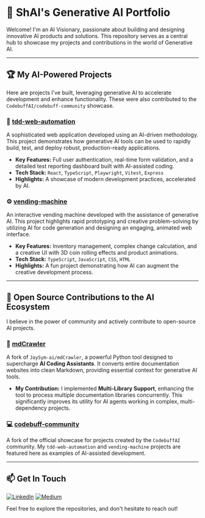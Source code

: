 # 🚀 ShAI's Generative AI Portfolio

Welcome! I'm an AI Visionary, passionate about building and designing innovative AI products and solutions. This repository serves as a central hub to showcase my projects and contributions in the world of Generative AI.

---

## 🏆 My AI-Powered Projects

Here are projects I've built, leveraging generative AI to accelerate development and enhance functionality. These were also contributed to the `CodebuffAI/codebuff-community` showcase.

### 🤖 [tdd-web-automation](https://github.com/ShAIWhisperer/tdd-web-automation)
A sophisticated web application developed using an AI-driven methodology. This project demonstrates how generative AI tools can be used to rapidly build, test, and deploy robust, production-ready applications.

*   **Key Features:** Full user authentication, real-time form validation, and a detailed test reporting dashboard built with AI-assisted coding.
*   **Tech Stack:** `React`, `TypeScript`, `Playwright`, `Vitest`, `Express`
*   **Highlights:** A showcase of modern development practices, accelerated by AI.

### ⚙️ [vending-machine](https://github.com/ShAIWhisperer/vending-machine)
An interactive vending machine developed with the assistance of generative AI. This project highlights rapid prototyping and creative problem-solving by utilizing AI for code generation and designing an engaging, animated web interface.

*   **Key Features:** Inventory management, complex change calculation, and a creative UI with 3D coin rolling effects and product animations.
*   **Tech Stack:** `TypeScript`, `JavaScript`, `CSS`, `HTML`
*   **Highlights:** A fun project demonstrating how AI can augment the creative development process.

---

## 🤝 Open Source Contributions to the AI Ecosystem

I believe in the power of community and actively contribute to open-source AI projects.

### 🐍 [mdCrawler](https://github.com/ShAIWhisperer/mdCrawler)
A fork of `JaySym-ai/mdCrawler`, a powerful Python tool designed to supercharge **AI Coding Assistants**. It converts entire documentation websites into clean Markdown, providing essential context for generative AI tools.

*   **My Contribution:** I implemented **Multi-Library Support**, enhancing the tool to process multiple documentation libraries concurrently. This significantly improves its utility for AI agents working in complex, multi-dependency projects.

### 💻 [codebuff-community](https://github.com/ShAIWhisperer/codebuff-community)
A fork of the official showcase for projects created by the `CodebuffAI` community. My `tdd-web-automation` and `vending-machine` projects are featured here as examples of AI-assisted development.

---

## 📫 Get In Touch

[![LinkedIn](https://img.shields.io/badge/LinkedIn-0077B5?style=for-the-badge&logo=linkedin&logoColor=white)](https://www.linkedin.com/in/shaiwhisperer)
[![Medium](https://img.shields.io/badge/Medium-12100E?style=for-the-badge&logo=medium&logoColor=white)](https://medium.com/@shailelchuk)

Feel free to explore the repositories, and don't hesitate to reach out! 